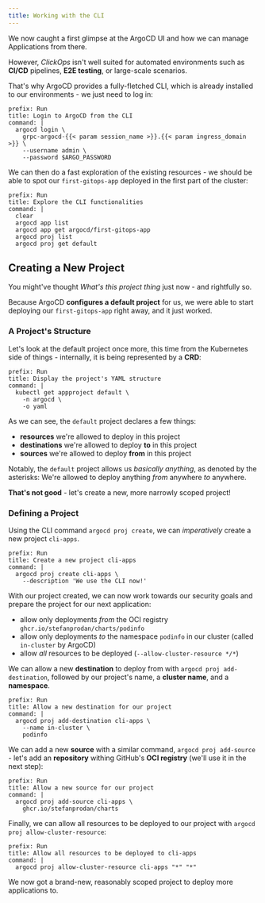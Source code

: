 ```yaml
---
title: Working with the CLI
---
```


We now caught a first glimpse at the ArgoCD UI and how we can manage Applications from there.

However, *ClickOps* isn't well suited for automated environments such as **CI/CD** pipelines, **E2E testing**, or large-scale scenarios.

That's why ArgoCD provides a fully-fletched CLI, which is already installed to our environments - we just need to log in:

```terminal:execute
prefix: Run
title: Login to ArgoCD from the CLI
command: |
  argocd login \
    grpc-argocd-{{< param session_name >}}.{{< param ingress_domain >}} \
    --username admin \
    --password $ARGO_PASSWORD
```

We can then do a fast exploration of the existing resources - we should be able to spot our `first-gitops-app` deployed in the first part of the cluster:

```terminal:execute
prefix: Run
title: Explore the CLI functionalities
command: |
  clear
  argocd app list
  argocd app get argocd/first-gitops-app
  argocd proj list
  argocd proj get default
```

## Creating a New Project

You might've thought *What's this project thing* just now - and rightfully so.

Because ArgoCD **configures a default project** for us, we were able to start deploying our `first-gitops-app` right away, and it just worked.

### A Project's Structure

Let's look at the default project once more, this time from the Kubernetes side of things - internally, it is being represented by a **CRD**:

```terminal:execute
prefix: Run
title: Display the project's YAML structure
command: |
  kubectl get appproject default \
    -n argocd \
    -o yaml
```

As we can see, the `default` project declares a few things:

- **resources** we're allowed to deploy in this project
- **destinations** we're allowed to deploy **to** in this project
- **sources** we're allowed to deploy **from** in this project

Notably, the `default` project allows us *basically anything*, as denoted by the asterisks: We're allowed to deploy anything *from* anywhere *to* anywhere.

**That's not good** - let's create a new, more narrowly scoped project!

### Defining a Project

Using the CLI command `argocd proj create`, we can *imperatively* create a new project `cli-apps`.

```terminal:execute
prefix: Run
title: Create a new project cli-apps
command: |
  argocd proj create cli-apps \
    --description 'We use the CLI now!'
```
With our project created, we can now work towards our security goals and prepare the project for our next application:

- allow only deployments *from* the OCI registry `ghcr.io/stefanprodan/charts/podinfo`
- allow only deployments *to* the namespace `podinfo` in our cluster (called `in-cluster` by ArgoCD)
- allow *all* resources to be deployed (`--allow-cluster-resource */*`)

We can allow a new **destination** to deploy from with `argocd proj add-destination`, followed by our project's name, a **cluster name**, and a **namespace**.

```terminal:execute
prefix: Run
title: Allow a new destination for our project
command: |
  argocd proj add-destination cli-apps \
    --name in-cluster \
    podinfo
```

We can add a new **source** with a similar command, `argocd proj add-source` - let's add an **repository** withing GitHub's **OCI registry** (we'll use it in the next step):

```terminal:execute
prefix: Run
title: Allow a new source for our project
command: |
  argocd proj add-source cli-apps \
    ghcr.io/stefanprodan/charts
```

Finally, we can allow all resources to be deployed to our project with `argocd proj allow-cluster-resource`:

```terminal:execute
prefix: Run
title: Allow all resources to be deployed to cli-apps
command: |
  argocd proj allow-cluster-resource cli-apps "*" "*"
```

We now got a brand-new, reasonably scoped project to deploy more applications to.
